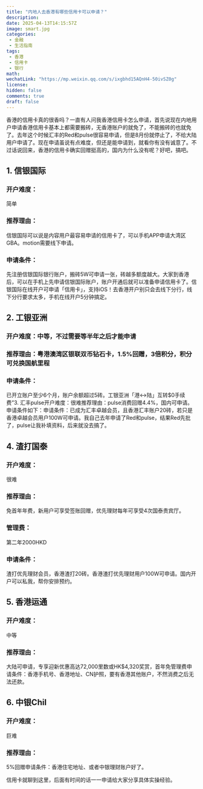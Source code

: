 ```yaml
---
title: "内地人去香港有哪些信用卡可以申请？"
description: 
date: 2025-04-13T14:15:57Z
image: smart.jpg
categories:
 - 金融
 - 生活指南
tags:
 - 香港
 - 信用卡
 - 银行
math: 
wechatLink: "https://mp.weixin.qq.com/s/ixgbhd15AQnH4-50ivSZ0g"
license: 
hidden: false
comments: true
draft: false
---
```



香港的信用卡真的很香吗？一直有人问我香港信用卡怎么申请，首先说现在内地用户申请香港信用卡基本上都需要搬砖，无香港账户的就免了，不能搬砖的也就免了。去年这个时候汇丰的Red和pulse很容易申请，但是8月份就停止了，不给大陆用户申请了。现在申请虽说有点难度，但还是能申请到，就看你有没有诚意了。不过话说回来，香港的信用卡确实回赠挺高的，国内为什么没有呢？好吧，搞吧。

## 1. 信银国际
### 开户难度：
简单
### 推荐理由：
信银国际可以说是内容用户最容易申请的信用卡了，可以手机APP申请大湾区GBA。motion需要线下申请。
### 申请条件：
先注册信银国际银行账户，搬砖5W可申请一张，砖越多额度越大。大家到香港后，可以在手机上先申请信银国际账户，账户开通后就可以准备申请信用卡了。信银国际在线开户可申请「信用卡」，支持iOS！去香港开户别只会去线下分行，线下分行要求太多，手机在线开户5分钟搞定。

## 2. 工银亚洲
### 开户难度：中等，不过需要等半年之后才能申请
### 推荐理由：粤港澳湾区银联双币钻石卡，1.5%回赠，3倍积分，积分可兑换国航里程
### 申请条件：
已开立账户至少6个月，账户余额超过5砖。工银亚洲「港↔️陆」互转$0手续费”3. 汇丰pulse开户难度：很难推荐理由：pulse消费回赠4.4%，国内可申请。申请条件如下：申请条件：已成为汇丰卓越会员，且香港汇丰账户20砖，若只是香港卓越会员用户100W可申请。我自己去年申请了Red和pulse，结果Red先批了，pulse让我补填资料，后来就没去搞了。

## 4. 渣打国泰
### 开户难度：
很难
### 推荐理由：
免首年年费，新用户可享受签账回赠，优先理财每年可享受4次国泰贵宾厅。
### 管理费：
第二年2000HKD
### 申请条件：
渣打优先理财会员，香港渣打20砖。香港渣打优先理财用户100W可申请。国内开户可以私我，帮你安排预约。

## 5. 香港运通
### 开户难度：
中等
### 推荐理由：
大陆可申请，专享迎新优惠高达72,000里数或HK$4,320奖赏，首年免管理费申请条件：香港手机号、香港地址、CN护照，要有香港其他账户，不然消费之后无法还款。

## 6. 中银Chil
### 开户难度：
巨难
### 推荐理由：
5%回赠申请条件：香港住宅地址、或者中银理财账户好了。

信用卡就聊到这里，后面有时间的话一一申请给大家分享具体实操经验。